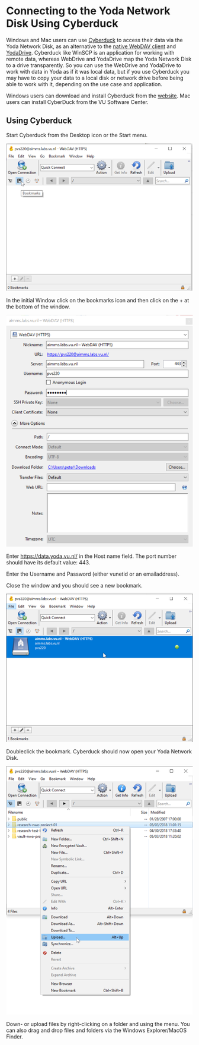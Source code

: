 # Connecting to the Yoda Network Disk Using Cyberduck

Windows and Mac users can use [Cyberduck](https://cyberduck.io/) to access their data via the Yoda Network Disk,
as an alternative to the [native WebDAV client](yoda-disk-windowsnative.md) and
[YodaDrive](yoda-disk-yodadrive.md). Cyberduck like WinSCP is an application for working with remote data,
whereas WebDrive and YodaDrive map the Yoda Network Disk to a drive transparently. So you can
use the WebDrive and YodaDrive to work with data in Yoda as if it was local data, but if you use
Cyberduck you may have to copy your data to a local disk or network drive before being able to work with it,
depending on the use case and application.

Windows users can download and install Cyberduck from the [website](https://cyberduck.io/download/). Mac users can install CyberDuck from the VU Software Center. 

## Using Cyberduck

Start Cyberduck from the Desktop icon or the Start menu.

![alt text](screenshots/screenshot-cyberduck-start.png "Screenshot Cyberduck: start")

In the initial Window click on the bookmarks icon and then click on the + at the bottom of the window.

![alt text](screenshots/screenshot-cyberduck-connectfolder.png "Screenshot Cyberduck: settings")

Enter https://data.yoda.vu.nl/ in the Host name field. The port number should have its default value: 443.

Enter the Username and Password (either vunetid or an emailaddress).

Close the window and you should see a new bookmark.

![alt text](screenshots/screenshot-cyberduck-bookmark.png "Screenshot Cyberduck: bookmark")

Doubleclick the bookmark. Cyberduck should now open your Yoda Network Disk.

![alt text](screenshots/screenshot-cyberduck-contextmenu.png "Screenshot Cyberduck: menu")

Down- or upload files by right-clicking on a folder and using the menu. You can also drag and drop files and folders via the Windows Explorer/MacOS Finder.
